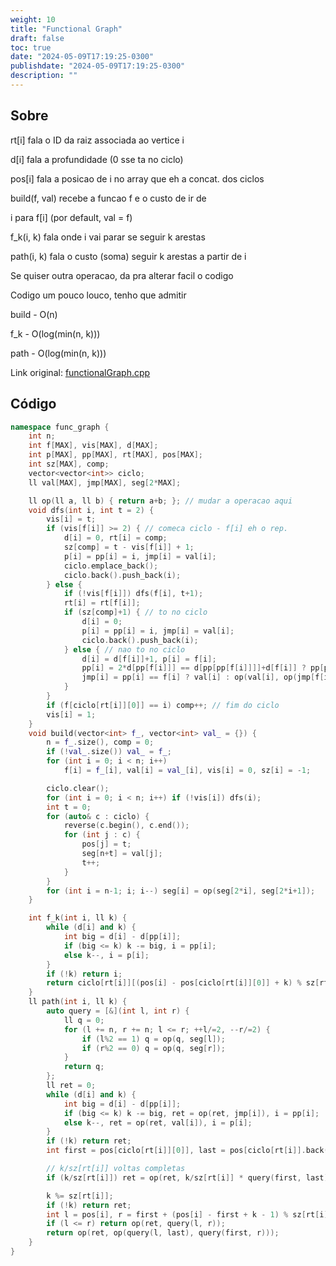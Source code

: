 ```yaml
---
weight: 10
title: "Functional Graph"
draft: false
toc: true
date: "2024-05-09T17:19:25-0300"
publishdate: "2024-05-09T17:19:25-0300"
description: ""
---
```


## Sobre
 rt[i] fala o ID da raiz associada ao vertice i

 d[i] fala a profundidade (0 sse ta no ciclo)

 pos[i] fala a posicao de i no array que eh a concat. dos ciclos

 build(f, val) recebe a funcao f e o custo de ir de

 i para f[i] (por default, val = f)

 f_k(i, k) fala onde i vai parar se seguir k arestas

 path(i, k) fala o custo (soma) seguir k arestas a partir de i

 Se quiser outra operacao, da pra alterar facil o codigo

 Codigo um pouco louco, tenho que admitir



 build - O(n)

 f_k   - O(log(min(n, k)))

 path  - O(log(min(n, k)))



Link original: [functionalGraph.cpp](https://github.com/brunomaletta/Biblioteca/tree/master/Codigo/Grafos/functionalGraph.cpp)

## Código
```cpp
namespace func_graph {
	int n;
	int f[MAX], vis[MAX], d[MAX];
	int p[MAX], pp[MAX], rt[MAX], pos[MAX];
	int sz[MAX], comp;
	vector<vector<int>> ciclo;
	ll val[MAX], jmp[MAX], seg[2*MAX];

	ll op(ll a, ll b) { return a+b; }; // mudar a operacao aqui
	void dfs(int i, int t = 2) {
		vis[i] = t;
		if (vis[f[i]] >= 2) { // comeca ciclo - f[i] eh o rep.
			d[i] = 0, rt[i] = comp;
			sz[comp] = t - vis[f[i]] + 1;
			p[i] = pp[i] = i, jmp[i] = val[i];
			ciclo.emplace_back();
			ciclo.back().push_back(i);
		} else {
			if (!vis[f[i]]) dfs(f[i], t+1);
			rt[i] = rt[f[i]];
			if (sz[comp]+1) { // to no ciclo
				d[i] = 0;
				p[i] = pp[i] = i, jmp[i] = val[i];
				ciclo.back().push_back(i);
			} else { // nao to no ciclo
				d[i] = d[f[i]]+1, p[i] = f[i];
				pp[i] = 2*d[pp[f[i]]] == d[pp[pp[f[i]]]]+d[f[i]] ? pp[pp[f[i]]] : f[i];
				jmp[i] = pp[i] == f[i] ? val[i] : op(val[i], op(jmp[f[i]], jmp[pp[f[i]]]));
			}
		}
		if (f[ciclo[rt[i]][0]] == i) comp++; // fim do ciclo
		vis[i] = 1;
	}
	void build(vector<int> f_, vector<int> val_ = {}) {
		n = f_.size(), comp = 0;
		if (!val_.size()) val_ = f_;
		for (int i = 0; i < n; i++)
			f[i] = f_[i], val[i] = val_[i], vis[i] = 0, sz[i] = -1;

		ciclo.clear();
		for (int i = 0; i < n; i++) if (!vis[i]) dfs(i);
		int t = 0;
		for (auto& c : ciclo) {
			reverse(c.begin(), c.end());
			for (int j : c) {
				pos[j] = t;
				seg[n+t] = val[j];
				t++;
			}
		}
		for (int i = n-1; i; i--) seg[i] = op(seg[2*i], seg[2*i+1]);
	}

	int f_k(int i, ll k) {
		while (d[i] and k) {
			int big = d[i] - d[pp[i]];
			if (big <= k) k -= big, i = pp[i];
			else k--, i = p[i];
		}
		if (!k) return i;
		return ciclo[rt[i]][(pos[i] - pos[ciclo[rt[i]][0]] + k) % sz[rt[i]]];
	}
	ll path(int i, ll k) {
		auto query = [&](int l, int r) {
			ll q = 0;
			for (l += n, r += n; l <= r; ++l/=2, --r/=2) {
				if (l%2 == 1) q = op(q, seg[l]);
				if (r%2 == 0) q = op(q, seg[r]);
			}
			return q;
		};
		ll ret = 0;
		while (d[i] and k) {
			int big = d[i] - d[pp[i]];
			if (big <= k) k -= big, ret = op(ret, jmp[i]), i = pp[i];
			else k--, ret = op(ret, val[i]), i = p[i];
		}
		if (!k) return ret;
		int first = pos[ciclo[rt[i]][0]], last = pos[ciclo[rt[i]].back()];

		// k/sz[rt[i]] voltas completas
		if (k/sz[rt[i]]) ret = op(ret, k/sz[rt[i]] * query(first, last));

		k %= sz[rt[i]];
		if (!k) return ret;
		int l = pos[i], r = first + (pos[i] - first + k - 1) % sz[rt[i]];
		if (l <= r) return op(ret, query(l, r));
		return op(ret, op(query(l, last), query(first, r)));
	}
}
```

